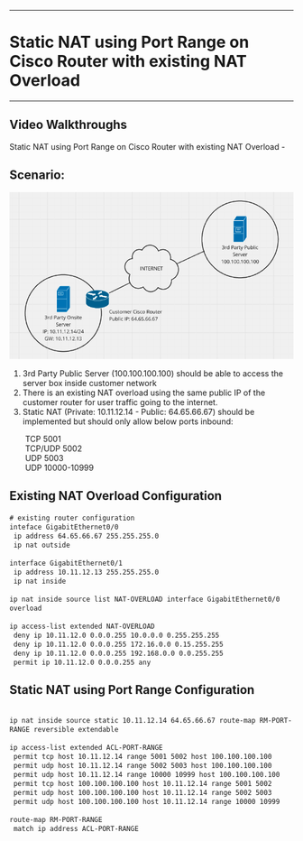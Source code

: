 
---
# Static NAT using Port Range on Cisco Router with existing NAT Overload
---

## Video Walkthroughs
Static NAT using Port Range on Cisco Router with existing NAT Overload - 

## Scenario:

![alt text](https://github.com/hackd-art/networking-tips-and-tricks/blob/main/static-nat-using-port-range-on-cisco-router.png)

1. 3rd Party Public Server (100.100.100.100) should be able to access the server box inside customer network
2. There is an existing NAT overload using the same public IP of the customer router for user traffic going to the internet.
3. Static NAT (Private: 10.11.12.14 - Public: 64.65.66.67) should be implemented but should only allow below ports inbound:

  TCP 5001<br>
  TCP/UDP 5002<br>
  UDP 5003<br>
  UDP 10000-10999<br>

## Existing NAT Overload Configuration

```cisco
# existing router configuration
inteface GigabitEthernet0/0
 ip address 64.65.66.67 255.255.255.0
 ip nat outside

interface GigabitEthernet0/1
 ip address 10.11.12.13 255.255.255.0
 ip nat inside

ip nat inside source list NAT-OVERLOAD interface GigabitEthernet0/0 overload

ip access-list extended NAT-OVERLOAD
 deny ip 10.11.12.0 0.0.0.255 10.0.0.0 0.255.255.255
 deny ip 10.11.12.0 0.0.0.255 172.16.0.0 0.15.255.255
 deny ip 10.11.12.0 0.0.0.255 192.168.0.0 0.0.255.255
 permit ip 10.11.12.0 0.0.0.255 any
```

## Static NAT using Port Range Configuration

```cisco

ip nat inside source static 10.11.12.14 64.65.66.67 route-map RM-PORT-RANGE reversible extendable

ip access-list extended ACL-PORT-RANGE
 permit tcp host 10.11.12.14 range 5001 5002 host 100.100.100.100
 permit udp host 10.11.12.14 range 5002 5003 host 100.100.100.100
 permit udp host 10.11.12.14 range 10000 10999 host 100.100.100.100
 permit tcp host 100.100.100.100 host 10.11.12.14 range 5001 5002
 permit udp host 100.100.100.100 host 10.11.12.14 range 5002 5003
 permit udp host 100.100.100.100 host 10.11.12.14 range 10000 10999

route-map RM-PORT-RANGE
 match ip address ACL-PORT-RANGE
```

